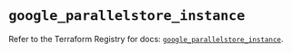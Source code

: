 # `google_parallelstore_instance`

Refer to the Terraform Registry for docs: [`google_parallelstore_instance`](https://registry.terraform.io/providers/hashicorp/google/6.36.0/docs/resources/parallelstore_instance).
